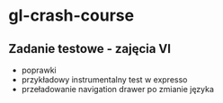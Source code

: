# gl-crash-course

## Zadanie testowe - zajęcia VI
* poprawki
* przykładowy instrumentalny test w expresso
* przeładowanie navigation drawer po zmianie języka
